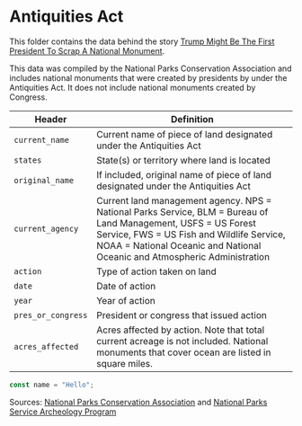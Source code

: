 # Antiquities Act

This folder contains the data behind the story [Trump Might Be The First President To Scrap A National Monument](http://fivethirtyeight.com/features/trump-might-be-the-first-president-to-scrap-a-national-monument/).

This data was compiled by the National Parks Conservation Association and includes national monuments that were created by presidents by under the Antiquities Act. It does not include national monuments created by Congress.

| Header             | Definition                                                                                                                                                                                                                               |
| ------------------ | ---------------------------------------------------------------------------------------------------------------------------------------------------------------------------------------------------------------------------------------- |
| `current_name`     | Current name of piece of land designated under the Antiquities Act                                                                                                                                                                       |
| `states`           | State(s) or territory where land is located                                                                                                                                                                                              |
| `original_name`    | If included, original name of piece of land designated under the Antiquities Act                                                                                                                                                         |
| `current_agency`   | Current land management agency. NPS = National Parks Service, BLM = Bureau of Land Management, USFS = US Forest Service, FWS = US Fish and Wildlife Service, NOAA = National Oceanic and National Oceanic and Atmospheric Administration |
| `action`           | Type of action taken on land                                                                                                                                                                                                             |
| `date`             | Date of action                                                                                                                                                                                                                           |
| `year`             | Year of action                                                                                                                                                                                                                           |
| `pres_or_congress` | President or congress that issued action                                                                                                                                                                                                 |
| `acres_affected`   | Acres affected by action. Note that total current acreage is not included. National monuments that cover ocean are listed in square miles.                                                                                               |

```javascript
const name = "Hello";
```

Sources: [National Parks Conservation Association](https://www.npca.org/) and [National Parks Service Archeology Program](https://www.nps.gov/history/archeology/sites/antiquities/MonumentsList.htm)
